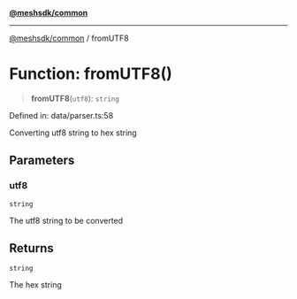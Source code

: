 [**@meshsdk/common**](../README.md)

***

[@meshsdk/common](../globals.md) / fromUTF8

# Function: fromUTF8()

> **fromUTF8**(`utf8`): `string`

Defined in: data/parser.ts:58

Converting utf8 string to hex string

## Parameters

### utf8

`string`

The utf8 string to be converted

## Returns

`string`

The hex string
